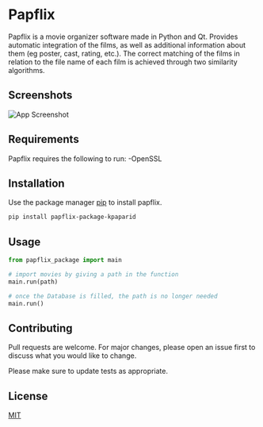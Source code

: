 # Papflix

Papflix is a movie organizer software made in Python and Qt. Provides automatic integration of the films, as well as additional information about them (eg poster, cast, rating, etc.). The correct matching of the films in relation to the file name of each film is achieved through two similarity algorithms.


## Screenshots

![App Screenshot](https://media.giphy.com/media/8HtoWZNgiafYko29Tu/giphy.gif)


## Requirements

Papflix requires the following to run:
-OpenSSL


## Installation

Use the package manager [pip](https://pip.pypa.io/en/stable/) to install papflix.

```bash
pip install papflix-package-kpaparid
```

## Usage

```python
from papflix_package import main

# import movies by giving a path in the function
main.run(path)

# once the Database is filled, the path is no longer needed
main.run()

```
## Contributing
Pull requests are welcome. For major changes, please open an issue first to discuss what you would like to change.

Please make sure to update tests as appropriate.

## License
[MIT](https://choosealicense.com/licenses/mit/)
